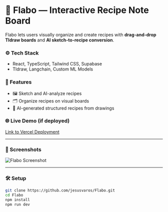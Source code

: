 # 🧩 Flabo — Interactive Recipe Note Board

Flabo lets users visually organize and create recipes with **drag-and-drop Tldraw boards** and **AI sketch-to-recipe conversion**.

### ⚙️ Tech Stack
- React, TypeScript, Tailwind CSS, Supabase
- Tldraw, Langchain, Custom ML Models

### 🚀 Features
- 🖼️ Sketch and AI-analyze recipes
- 🗂️ Organize recipes on visual boards
- 🧠 AI-generated structured recipes from drawings

### 🌐 Live Demo (if deployed)
[Link to Vercel Deployment]()

---

### 📸 Screenshots
![Flabo Screenshot](path-to-image)

---

### 🛠️ Setup
```bash
git clone https://github.com/jesusvaros/Flabo.git
cd Flabo
npm install
npm run dev

